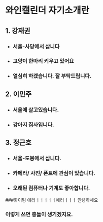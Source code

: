 # 와인캘린더 자기소개란

## 1. 강재권

- ### 서울-사당에서 삽니다
- ### 고양이 한마리 키우고 있어요
- ### 열심히 하겠습니다. 잘 부탁드립니다.

## 2. 이민주

- ### 서울에 살고있습니다.
- ### 강아지 집사입니다.

## 3. 정근호

- ### 서울-도봉에서 삽니다.
- ### 카메라/ 사진/ 폰트에 관심이 있습니다.
- ### 오래된 컴퓨터나 기계도 좋아합니다.


###화이팅
에러ㅓㅓㅓㅓㅓ에러ㅓㅓㅓ
안녕하세요
### 이렇게 쓰면 충돌이 생기겠지요.
